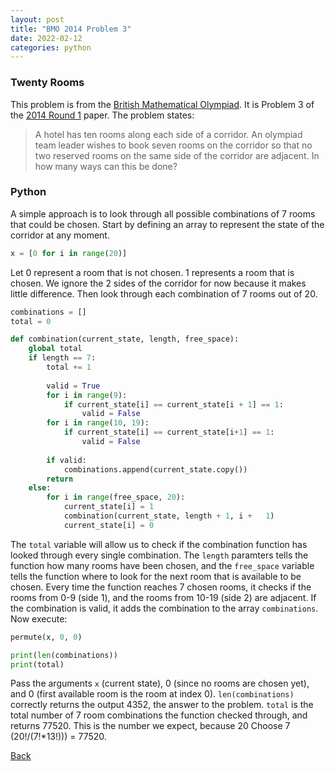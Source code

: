 ```yaml
---
layout: post
title: "BMO 2014 Problem 3"
date: 2022-02-12
categories: python
---
```


### Twenty Rooms
This problem is from the [British Mathematical Olympiad](https://www.ukmt.org.uk/bmo1). It is Problem 3 of the [2014 Round 1](https://bmos.ukmt.org.uk/home/bmo1-2015.pdf) paper.
The problem states: 

> A hotel has ten rooms along each side of a corridor. An olympiad team leader 
> wishes to book seven rooms on the corridor so that no two reserved rooms on 
> the same side of the corridor are adjacent. In how many ways can this be done?

### Python
A simple approach is to look through all possible combinations of 7 rooms that could be chosen.
Start by defining an array to represent the state of the corridor at any moment.

```python
x = [0 for i in range(20)]
```

Let 0 represent a room that is not chosen. 1 represents a room that is chosen. We ignore the 2 sides of the corridor for now because it makes little difference.
Then look through each combination of 7 rooms out of 20.

```python
combinations = []
total = 0

def combination(current_state, length, free_space):
    global total
    if length == 7:
        total += 1
        
        valid = True
        for i in range(9):
            if current_state[i] == current_state[i + 1] == 1:
                valid = False
        for i in range(10, 19):
            if current_state[i] == current_state[i+1] == 1:
                valid = False
        
        if valid:
            combinations.append(current_state.copy())
        return
    else:
        for i in range(free_space, 20):
            current_state[i] = 1
            combination(current_state, length + 1, i +   1)
            current_state[i] = 0
```

The `total` variable will allow us to check if the combination function has looked through every single combination.
The `length` paramters tells the function how many rooms have been chosen, and the `free_space` variable tells the function where to look for the next room that is available to be chosen.
Every time the function reaches 7 chosen rooms, it checks if the rooms from 0-9 (side 1), and the rooms from 10-19 (side 2) are adjacent.
If the combination is valid, it adds the combination to the array `combinations`.
Now execute:

```python
permute(x, 0, 0)

print(len(combinations))
print(total)
```

Pass the arguments `x` (current state), 0 (since no rooms are chosen yet), and 0 (first available room is the room at index 0).
`len(combinations)` correctly returns the output 4352, the answer to the problem.
`total` is the total number of 7 room combinations the function checked through, and returns 77520.
This is the number we expect, because 20 Choose 7 (20!/(7!*13!))) = 77520.


[Back](/)
